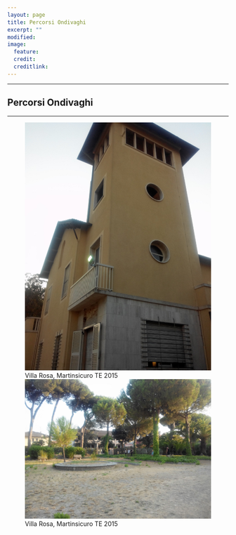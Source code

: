 ```yaml
---
layout: page
title: Percorsi Ondivaghi
excerpt: ""
modified: 
image:
  feature: 
  credit: 
  creditlink: 
---
```


---

## Percorsi Ondivaghi

---
<figure>

<img src="/images/atraverso/atraverso1.jpg" alt="image">
<figcaption>Villa Rosa, Martinsicuro TE 2015</figcaption>

<img src="/images/atraverso/atraverso2.jpg" alt="image">
<figcaption>Villa Rosa, Martinsicuro TE 2015</figcaption>

</figure>
